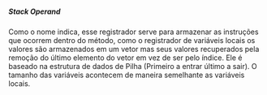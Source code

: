 ##### Stack Operand


Como o nome indica, esse registrador serve para armazenar as instruções que ocorrem dentro do método, como o registrador de variáveis locais os valores são armazenados em um vetor mas seus valores recuperados pela remoção do último elemento do vetor em vez de ser pelo índice. Ele é baseado na estrutura de dados de Pilha (Primeiro a entrar último a sair). O tamanho das variáveis acontecem de maneira semelhante as variáveis locais.